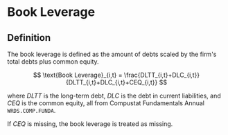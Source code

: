 # Book Leverage

## Definition

The book leverage is defined as the amount of debts scaled by the firm's total debts plus common equity.

$$
\text{Book Leverage}_{i,t} = \frac{DLTT_{i,t}+DLC_{i,t}}{DLTT_{i,t}+DLC_{i,t}+CEQ_{i,t}}
$$

where $DLTT$ is the long-term debt, $DLC$ is the debt in current liabilities, and $CEQ$ is the common equity, all from Compustat Fundamentals Annual `WRDS.COMP.FUNDA`.

If $CEQ$ is missing, the book leverage is treated as missing.

